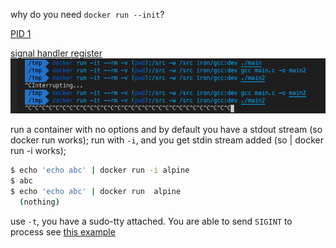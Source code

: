 why do you need `docker run --init`?

[PID 1](https://engineeringblog.yelp.com/2016/01/dumb-init-an-init-for-docker.html#process-behavior-inside-docker-containers)

[signal handler register](https://github.com/moby/moby/issues/2838#issuecomment-194054757)
![](./signal%20handler.png)


run a container with no options and by default you have a stdout stream (so docker run <cmd> works); 
run with `-i`, and you get stdin stream added (so <cmd> | docker run -i works); 
```bash
$ echo 'echo abc' | docker run -i alpine 
$ abc
$ echo 'echo abc' | docker run  alpine 
  (nothing)
```
use `-t`, you have a sudo-tty attached. You are able to send `SIGINT` to process
see [this example](https://github.com/moby/moby/issues/2838#issuecomment-194708691)